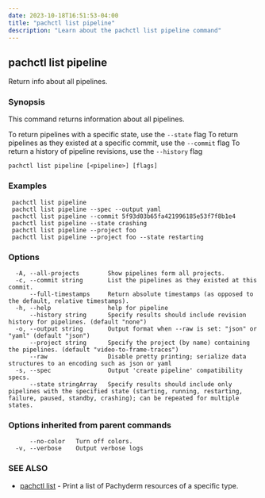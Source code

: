 ```yaml
---
date: 2023-10-18T16:51:53-04:00
title: "pachctl list pipeline"
description: "Learn about the pachctl list pipeline command"
---
```


## pachctl list pipeline

Return info about all pipelines.

### Synopsis

This command returns information about all pipelines. 
 
 To return pipelines with a specific state, use the `--state` flag 
 To return pipelines as they existed at a specific commit, use the `--commit` flag 
 To return a history of pipeline revisions, use the `--history` flag 


```
pachctl list pipeline [<pipeline>] [flags]
```

### Examples

```
 pachctl list pipeline 
 pachctl list pipeline --spec --output yaml 
 pachctl list pipeline --commit 5f93d03b65fa421996185e53f7f8b1e4 
 pachctl list pipeline --state crashing 
 pachctl list pipeline --project foo 
 pachctl list pipeline --project foo --state restarting 

```

### Options

```
  -A, --all-projects        Show pipelines form all projects.
  -c, --commit string       List the pipelines as they existed at this commit.
      --full-timestamps     Return absolute timestamps (as opposed to the default, relative timestamps).
  -h, --help                help for pipeline
      --history string      Specify results should include revision history for pipelines. (default "none")
  -o, --output string       Output format when --raw is set: "json" or "yaml" (default "json")
      --project string      Specify the project (by name) containing the pipelines. (default "video-to-frame-traces")
      --raw                 Disable pretty printing; serialize data structures to an encoding such as json or yaml
  -s, --spec                Output 'create pipeline' compatibility specs.
      --state stringArray   Specify results should include only pipelines with the specified state (starting, running, restarting, failure, paused, standby, crashing); can be repeated for multiple states.
```

### Options inherited from parent commands

```
      --no-color   Turn off colors.
  -v, --verbose    Output verbose logs
```

### SEE ALSO

* [pachctl list](../pachctl_list)	 - Print a list of Pachyderm resources of a specific type.

